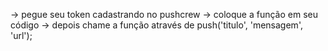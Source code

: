 
-> pegue seu token cadastrando no pushcrew
-> coloque a função em seu código
-> depois chame a função através de push('titulo', 'mensagem', 'url');

